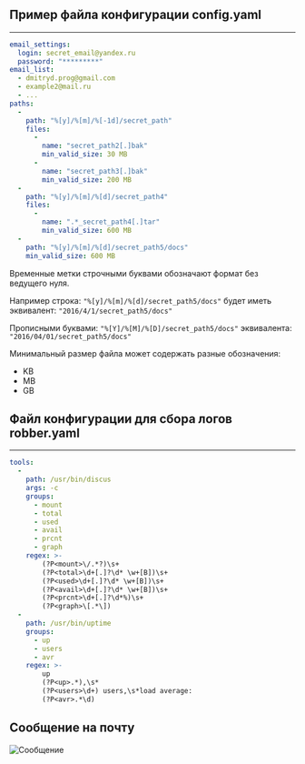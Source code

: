 ## Пример файла конфигурации config.yaml
---
```yaml
email_settings:
  login: secret_email@yandex.ru
  password: "*********"
email_list:
  - dmitryd.prog@gmail.com
  - example2@mail.ru
  - ...
paths:
  -
    path: "%[y]/%[m]/%[-1d]/secret_path"
    files:
      -
        name: "secret_path2[.]bak"
        min_valid_size: 30 MB
      -
        name: "secret_path3[.]bak"
        min_valid_size: 200 MB
  -
    path: "%[y]/%[m]/%[d]/secret_path4"
    files:
      -
        name: ".*_secret_path4[.]tar"
        min_valid_size: 600 MB
  -
    path: "%[y]/%[m]/%[d]/secret_path5/docs"
    min_valid_size: 600 MB
```
Временные метки строчными буквами обозначают формат без ведущего нуля.

Например строка: `"%[y]/%[m]/%[d]/secret_path5/docs"` будет иметь эквивалент: `"2016/4/1/secret_path5/docs"`

Прописными буквами: `"%[Y]/%[M]/%[D]/secret_path5/docs"` эквивалента: `"2016/04/01/secret_path5/docs"`

Минимальный размер файла может содержать разные обозначения:
  * KB
  * MB
  * GB

## Файл конфигурации для сбора логов robber.yaml
---
```yaml
tools:
  -
    path: /usr/bin/discus
    args: -c
    groups:
      - mount
      - total
      - used
      - avail
      - prcnt
      - graph
    regex: >-
        (?P<mount>\/.*?)\s+
        (?P<total>\d+[.]?\d* \w+[B])\s+
        (?P<used>\d+[.]?\d* \w+[B])\s+
        (?P<avail>\d+[.]?\d* \w+[B])\s+
        (?P<prcnt>\d+[.]?\d*%)\s+
        (?P<graph>\[.*\])
  -
    path: /usr/bin/uptime
    groups:
      - up
      - users
      - avr
    regex: >-
        up
        (?P<up>.*),\s*
        (?P<users>\d+) users,\s*load average:
        (?P<avr>.*\d)
```
## Сообщение на почту
![Сообщение](http://storage1.static.itmages.ru/i/16/0423/h_1461432682_2094362_119a6cf381.png)
